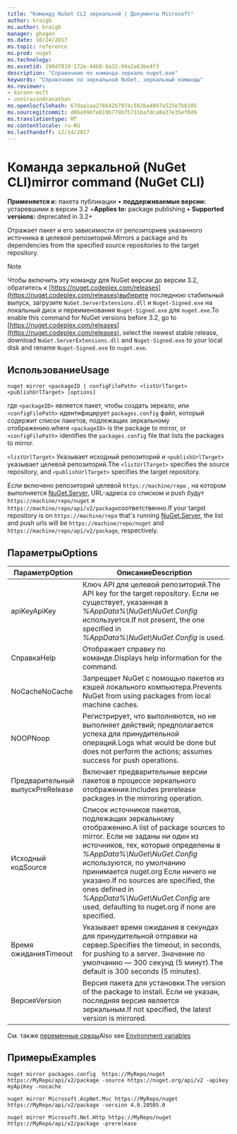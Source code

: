 ```yaml
---
title: "Команду NuGet CLI зеркальной | Документы Microsoft"
author: kraigb
ms.author: kraigb
manager: ghogen
ms.date: 10/24/2017
ms.topic: reference
ms.prod: nuget
ms.technology: 
ms.assetid: 190d7010-172e-44b8-8a32-94a2a63be4f3
description: "Справочник по команда зеркало nuget.exe"
keywords: "Справочник по зеркальной NuGet, зеркальный команды"
ms.reviewer:
- karann-msft
- unniravindranathan
ms.openlocfilehash: 67daa1aa278b42b7974c562ba4097a525e7bb105
ms.sourcegitcommit: d0ba99bfe019b779b75731bafdca8a37e35ef0d9
ms.translationtype: MT
ms.contentlocale: ru-RU
ms.lasthandoff: 12/14/2017
---
```

# <a name="mirror-command-nuget-cli"></a><span data-ttu-id="9935c-104">Команда зеркальной (NuGet CLI)</span><span class="sxs-lookup"><span data-stu-id="9935c-104">mirror command (NuGet CLI)</span></span>

<span data-ttu-id="9935c-105">**Применяется к:** пакета публикации &bullet; **поддерживаемые версии:** устаревшими в версии 3.2 +</span><span class="sxs-lookup"><span data-stu-id="9935c-105">**Applies to:** package publishing &bullet; **Supported versions:** deprecated in 3.2+</span></span>

<span data-ttu-id="9935c-106">Отражает пакет и его зависимости от репозиториев указанного источника в целевой репозиторий.</span><span class="sxs-lookup"><span data-stu-id="9935c-106">Mirrors a package and its dependencies from the specified source repositories to the target repository.</span></span>

> [!NOTE]
> <span data-ttu-id="9935c-107">Чтобы включить эту команду для NuGet версии до версии 3.2, обратитесь к [https://nuget.codeplex.com/releases](https://nuget.codeplex.com/releases)выберите последнюю стабильный выпуск, загрузите `NuGet.ServerExtensions.dll` и `Nuget-Signed.exe` на локальный диск и переименования `Nuget-Signed.exe` для `nuget.exe`.</span><span class="sxs-lookup"><span data-stu-id="9935c-107">To enable this command for NuGet versions before 3.2, go to [https://nuget.codeplex.com/releases](https://nuget.codeplex.com/releases), select the newest stable release, download `NuGet.ServerExtensions.dll` and `Nuget-Signed.exe` to your local disk and rename `Nuget-Signed.exe` to `nuget.exe`.</span></span>

## <a name="usage"></a><span data-ttu-id="9935c-108">Использование</span><span class="sxs-lookup"><span data-stu-id="9935c-108">Usage</span></span>

```
nuget mirror <packageID | configFilePath> <listUrlTarget> <publishUrlTarget> [options]
```

<span data-ttu-id="9935c-109">где `<packageID>` является пакет, чтобы создать зеркало, или `<configFilePath>` идентифицирует `packages.config` файл, который содержит список пакетов, подлежащих зеркальному отображению.</span><span class="sxs-lookup"><span data-stu-id="9935c-109">where `<packageID>` is the package to mirror, or `<configFilePath>` identifies the `packages.config` file that lists the packages to mirror.</span></span>

<span data-ttu-id="9935c-110">`<listUrlTarget>` Указывает исходный репозиторий и `<publishUrlTarget>` указывает целевой репозиторий.</span><span class="sxs-lookup"><span data-stu-id="9935c-110">The `<listUrlTarget>` specifies the source repository, and `<publishUrlTarget>` specifies the target repository.</span></span>

<span data-ttu-id="9935c-111">Если включено репозиторий целевой `https://machine/repo` , на котором выполняется [NuGet.Server](../hosting-packages/NuGet-Server.md), URL-адреса со списком и push будут `https://machine/repo/nuget` и `https://machine/repo/api/v2/package`соответственно.</span><span class="sxs-lookup"><span data-stu-id="9935c-111">If your target repository is on `https://machine/repo` that's running [NuGet.Server](../hosting-packages/NuGet-Server.md), the list and push urls will be `https://machine/repo/nuget` and `https://machine/repo/api/v2/package`, respectively.</span></span>

## <a name="options"></a><span data-ttu-id="9935c-112">Параметры</span><span class="sxs-lookup"><span data-stu-id="9935c-112">Options</span></span>

| <span data-ttu-id="9935c-113">Параметр</span><span class="sxs-lookup"><span data-stu-id="9935c-113">Option</span></span> | <span data-ttu-id="9935c-114">Описание</span><span class="sxs-lookup"><span data-stu-id="9935c-114">Description</span></span> |
| --- | --- |
| <span data-ttu-id="9935c-115">apiKey</span><span class="sxs-lookup"><span data-stu-id="9935c-115">ApiKey</span></span> | <span data-ttu-id="9935c-116">Ключ API для целевой репозиторий.</span><span class="sxs-lookup"><span data-stu-id="9935c-116">The API key for the target repository.</span></span> <span data-ttu-id="9935c-117">Если не существует, указанная в *%AppData%\NuGet\NuGet.Config* используется.</span><span class="sxs-lookup"><span data-stu-id="9935c-117">If not present,  the one specified in *%AppData%\NuGet\NuGet.Config* is used.</span></span> |
| <span data-ttu-id="9935c-118">Справка</span><span class="sxs-lookup"><span data-stu-id="9935c-118">Help</span></span> | <span data-ttu-id="9935c-119">Отображает справку по команде.</span><span class="sxs-lookup"><span data-stu-id="9935c-119">Displays help information for the command.</span></span> |
| <span data-ttu-id="9935c-120">NoCache</span><span class="sxs-lookup"><span data-stu-id="9935c-120">NoCache</span></span> | <span data-ttu-id="9935c-121">Запрещает NuGet с помощью пакетов из кэшей локального компьютера.</span><span class="sxs-lookup"><span data-stu-id="9935c-121">Prevents NuGet from using packages from local machine caches.</span></span> |
| <span data-ttu-id="9935c-122">NOOP</span><span class="sxs-lookup"><span data-stu-id="9935c-122">Noop</span></span> | <span data-ttu-id="9935c-123">Регистрирует, что выполняются, но не выполняет действий; предполагается успеха для принудительной операций.</span><span class="sxs-lookup"><span data-stu-id="9935c-123">Logs what would be done but does not perform the actions; assumes success for push operations.</span></span> |
| <span data-ttu-id="9935c-124">Предварительный выпуск</span><span class="sxs-lookup"><span data-stu-id="9935c-124">PreRelease</span></span> | <span data-ttu-id="9935c-125">Включает предварительные версии пакетов в процессе зеркального отображения.</span><span class="sxs-lookup"><span data-stu-id="9935c-125">Includes prerelease packages in the mirroring operation.</span></span> |
| <span data-ttu-id="9935c-126">Исходный код</span><span class="sxs-lookup"><span data-stu-id="9935c-126">Source</span></span> | <span data-ttu-id="9935c-127">Список источников пакетов, подлежащих зеркальному отображению.</span><span class="sxs-lookup"><span data-stu-id="9935c-127">A list of package sources to mirror.</span></span> <span data-ttu-id="9935c-128">Если не заданы ни один из источников, тех, которые определены в *%AppData%\NuGet\NuGet.Config* используются, по умолчанию принимается nuget.org Если ничего не указано.</span><span class="sxs-lookup"><span data-stu-id="9935c-128">If no sources are specified, the ones defined in *%AppData%\NuGet\NuGet.Config* are used, defaulting to nuget.org if none are specified.</span></span> |
| <span data-ttu-id="9935c-129">Время ожидания</span><span class="sxs-lookup"><span data-stu-id="9935c-129">Timeout</span></span> | <span data-ttu-id="9935c-130">Указывает время ожидания в секундах для принудительной отправки на сервер.</span><span class="sxs-lookup"><span data-stu-id="9935c-130">Specifies the timeout, in seconds, for pushing to a server.</span></span> <span data-ttu-id="9935c-131">Значение по умолчанию — 300 секунд (5 минут).</span><span class="sxs-lookup"><span data-stu-id="9935c-131">The default is 300 seconds (5 minutes).</span></span> |
| <span data-ttu-id="9935c-132">Версия</span><span class="sxs-lookup"><span data-stu-id="9935c-132">Version</span></span> | <span data-ttu-id="9935c-133">Версия пакета для установки.</span><span class="sxs-lookup"><span data-stu-id="9935c-133">The version of the package to install.</span></span> <span data-ttu-id="9935c-134">Если не указан, последняя версия является зеркальным.</span><span class="sxs-lookup"><span data-stu-id="9935c-134">If not specified, the latest version is mirrored.</span></span> |

<span data-ttu-id="9935c-135">См. также [переменные среды](cli-ref-environment-variables.md)</span><span class="sxs-lookup"><span data-stu-id="9935c-135">Also see [Environment variables](cli-ref-environment-variables.md)</span></span>

## <a name="examples"></a><span data-ttu-id="9935c-136">Примеры</span><span class="sxs-lookup"><span data-stu-id="9935c-136">Examples</span></span>

```
nuget mirror packages.config  https://MyRepo/nuget https://MyRepo/api/v2/package -source https://nuget.org/api/v2 -apikey myApiKey -nocache

nuget mirror Microsoft.AspNet.Mvc https://MyRepo/nuget https://MyRepo/api/v2/package -version 4.0.20505.0

nuget mirror Microsoft.Net.Http https://MyRepo/nuget https://MyRepo/api/v2/package -prerelease
```
